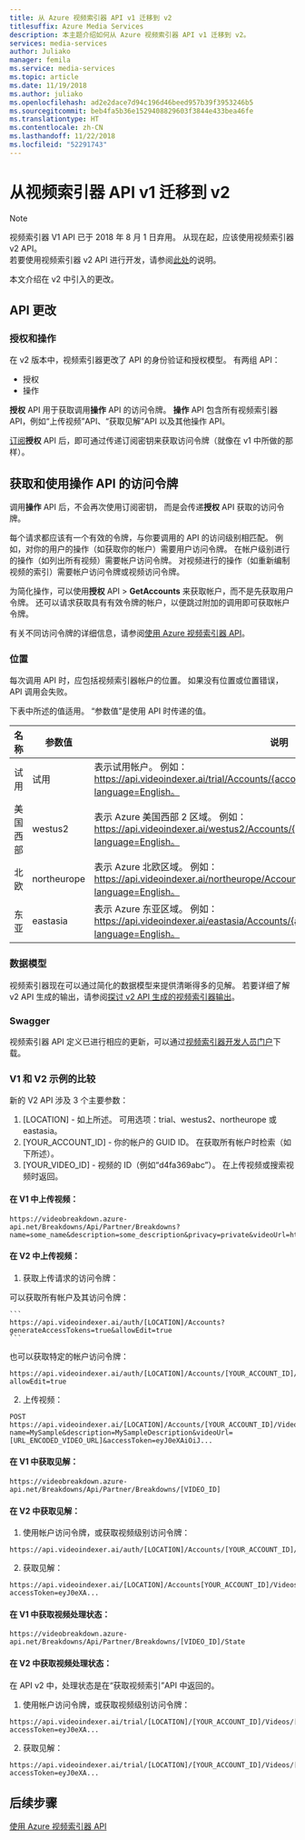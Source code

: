 ```yaml
---
title: 从 Azure 视频索引器 API v1 迁移到 v2
titlesuffix: Azure Media Services
description: 本主题介绍如何从 Azure 视频索引器 API v1 迁移到 v2。
services: media-services
author: Juliako
manager: femila
ms.service: media-services
ms.topic: article
ms.date: 11/19/2018
ms.author: juliako
ms.openlocfilehash: ad2e2dace7d94c196d46beed957b39f3953246b5
ms.sourcegitcommit: beb4fa5b36e1529408829603f3844e433bea46fe
ms.translationtype: HT
ms.contentlocale: zh-CN
ms.lasthandoff: 11/22/2018
ms.locfileid: "52291743"
---
```

# <a name="migrate-from-the-video-indexer-api-v1-to-v2"></a>从视频索引器 API v1 迁移到 v2

> [!Note]
> 视频索引器 V1 API 已于 2018 年 8 月 1 日弃用。 从现在起，应该使用视频索引器 v2 API。 <br/>若要使用视频索引器 v2 API 进行开发，请参阅[此处](https://api-portal.videoindexer.ai/)的说明。 

本文介绍在 v2 中引入的更改。  

## <a name="api-changes"></a>API 更改

### <a name="authorization-and-operations"></a>授权和操作

在 v2 版本中，视频索引器更改了 API 的身份验证和授权模型。 有两组 API： 

* 授权 
* 操作

**授权** API 用于获取调用**操作** API 的访问令牌。 **操作** API 包含所有视频索引器 API，例如“上传视频”API、“获取见解”API 以及其他操作 API。

[订阅](video-indexer-get-started.md)**授权** API 后，即可通过传递订阅密钥来获取访问令牌（就像在 v1 中所做的那样）。

## <a name="getting-and-using-the-access-token-for-operations-apis"></a>获取和使用操作 API 的访问令牌

调用**操作** API 后，不会再次使用订阅密钥， 而是会传递**授权** API 获取的访问令牌。 

每个请求都应该有一个有效的令牌，与你要调用的 API 的访问级别相匹配。 例如，对你的用户的操作（如获取你的帐户）需要用户访问令牌。 在帐户级别进行的操作（如列出所有视频）需要帐户访问令牌。 对视频进行的操作（如重新编制视频的索引）需要帐户访问令牌或视频访问令牌。

为简化操作，可以使用**授权** API > **GetAccounts** 来获取帐户，而不是先获取用户令牌。 还可以请求获取具有有效令牌的帐户，以便跳过附加的调用即可获取帐户令牌。

有关不同访问令牌的详细信息，请参阅[使用 Azure 视频索引器 API](video-indexer-use-apis.md)。

### <a name="locations"></a>位置

每次调用 API 时，应包括视频索引器帐户的位置。 如果没有位置或位置错误，API 调用会失败。

下表中所述的值适用。 “参数值”是使用 API 时传递的值。

|**名称**|**参数值**|**说明**|
|---|---|---|
|试用|试用|表示试用帐户。 例如： https://api.videoindexer.ai/trial/Accounts/{accountId}/Videos/{videoId}/Index?language=English。|
|美国西部|westus2|表示 Azure 美国西部 2 区域。  例如： https://api.videoindexer.ai/westus2/Accounts/{accountId}/Videos/{videoId}/Index?language=English。|
|北欧 |northeurope|表示 Azure 北欧区域。 例如： https://api.videoindexer.ai/northeurope/Accounts/{accountId}/Videos/{videoId}/Index?language=English。 |
|东亚|eastasia|表示 Azure 东亚区域。 例如： https://api.videoindexer.ai/eastasia/Accounts/{accountId}/Videos/{videoId}/Index?language=English。|

### <a name="data-model"></a>数据模型

视频索引器现在可以通过简化的数据模型来提供清晰得多的见解。 若要详细了解 v2 API 生成的输出，请参阅[探讨 v2 API 生成的视频索引器输出](video-indexer-output-json-v2.md)。

### <a name="swagger"></a>Swagger

视频索引器 API 定义已进行相应的更新，可以通过[视频索引器开发人员门户](https://api-portal.videoindexer.ai/docs/services/authorization/operations/Get-Account-Access-Token)下载。


### <a name="v1-vs-v2-examples"></a>V1 和 V2 示例的比较

新的 V2 API 涉及 3 个主要参数：

1. [LOCATION] - 如上所述。 可用选项：trial、westus2、northeurope 或 eastasia。
2. [YOUR_ACCOUNT_ID] - 你的帐户的 GUID ID。 在获取所有帐户时检索（如下所述）。
3. [YOUR_VIDEO_ID] - 视频的 ID（例如“d4fa369abc”）。 在上传视频或搜索视频时返回。

#### <a name="uploading-a-video-in-v1"></a>在 V1 中上传视频：

```
https://videobreakdown.azure-api.net/Breakdowns/Api/Partner/Breakdowns?name=some_name&description=some_description&privacy=private&videoUrl=http://URL_TO_YOUR_VIDEO
```

#### <a name="uploading-a-video-in-v2"></a>在 V2 中上传视频：

1. 获取上传请求的访问令牌：

  可以获取所有帐户及其访问令牌：

    ```
    https://api.videoindexer.ai/auth/[LOCATION]/Accounts?generateAccessTokens=true&allowEdit=true
    ```

  也可以获取特定的帐户访问令牌：
  
  ```
  https://api.videoindexer.ai/auth/[LOCATION]/Accounts/[YOUR_ACCOUNT_ID]/AccessToken?allowEdit=true
  ```
2. 上传视频：

  ```
  POST https://api.videoindexer.ai/[LOCATION]/Accounts/[YOUR_ACCOUNT_ID]/Videos?name=MySample&description=MySampleDescription&videoUrl=[URL_ENCODED_VIDEO_URL]&accessToken=eyJ0eXAiOiJ...
  ```

#### <a name="getting-insights-in-v1"></a>在 V1 中获取见解：

```
https://videobreakdown.azure-api.net/Breakdowns/Api/Partner/Breakdowns/[VIDEO_ID]
```
  
#### <a name="getting-insights-in-v2"></a>在 V2 中获取见解：

1. 使用帐户访问令牌，或获取视频级别访问令牌：

  ```
  https://api.videoindexer.ai/auth/[LOCATION]/Accounts/[YOUR_ACCOUNT_ID]/Videos/[VIDEO_ID]/AccessToken
  ```
  
2. 获取见解：

  ```
  https://api.videoindexer.ai/[LOCATION]/Accounts[YOUR_ACCOUNT_ID]/Videos/[VIDEO_ID]/Index?accessToken=eyJ0eXA...
  ```

#### <a name="getting-video-processing-state-in-v1"></a>在 V1 中获取视频处理状态：

```
https://videobreakdown.azure-api.net/Breakdowns/Api/Partner/Breakdowns/[VIDEO_ID]/State
```
  
#### <a name="getting-video-processing-state-in-v2"></a>在 V2 中获取视频处理状态：

在 API v2 中，处理状态是在“获取视频索引”API 中返回的。

1. 使用帐户访问令牌，或获取视频级别访问令牌：

  ```
  https://api.videoindexer.ai/trial/[LOCATION]/[YOUR_ACCOUNT_ID]/Videos/[VIDEO_ID]/Index?accessToken=eyJ0eXA...
  ```
  
2. 获取见解：

  ```
  https://api.videoindexer.ai/trial/[LOCATION]/[YOUR_ACCOUNT_ID]/Videos/[VIDEO_ID]/Index?accessToken=eyJ0eXA...
  ```

## <a name="next-steps"></a>后续步骤

[使用 Azure 视频索引器 API](video-indexer-use-apis.md)

